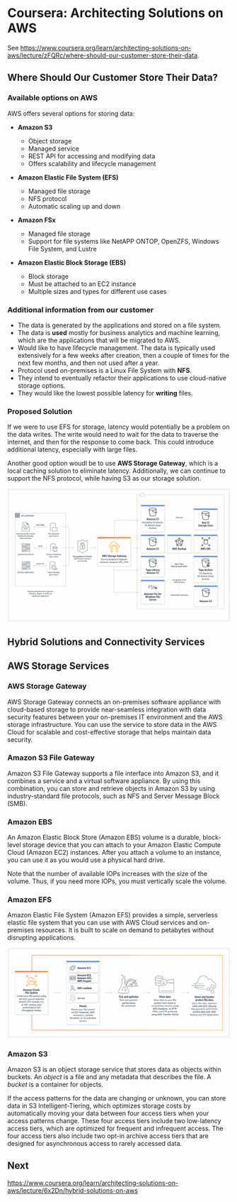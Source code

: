 # Coursera: Architecting Solutions on AWS

See https://www.coursera.org/learn/architecting-solutions-on-aws/lecture/zFQRc/where-should-our-customer-store-their-data.

## Where Should Our Customer Store Their Data?

### Available options on AWS

AWS offers several options for storing data:

* **Amazon S3**
  * Object storage
  * Managed service
  * REST API for accessing and modifying data
  * Offers scalability and lifecycle management

* **Amazon Elastic File System (EFS)**
  * Managed file storage
  * NFS protocol
  * Automatic scaling up and down

* **Amazon FSx**
  * Managed file storage
  * Support for file systems like NetAPP ONTOP, OpenZFS, Windows File System, and Lustre

* **Amazon Elastic Block Storage (EBS)**
  * Block storage
  * Must be attached to an EC2 instance
  * Multiple sizes and types for different use cases

### Additional information from our customer

* The data is generated by the applications and stored on a file system.
* The data is **used** mostly for business analytics and machine learning, which are the applications that will be migrated to AWS.
* Would like to have lifecycle management. The data is typically used extensively for a few weeks after creation, then a couple of times for the next few months, and then not used after a year.
* Protocol used on-premises is a Linux File System with **NFS**.
* They intend to eventually refactor their applications to use cloud-native storage options.
* They would like the lowest possible latency for **writing** files.

### Proposed Solution

If we were to use EFS for storage, latency would potentially be a problem on the data writes. The write would need to wait for the data to traverse the internet, and then for the response to come back. This could introduce additional latency, especially with large files.

Another good option woudl be to use **AWS Storage Gateway**, which is a local caching solution to eliminate latency. Additionally, we can continue to support the NFS protocol, while having S3 as our storage solution.

![](image1.png)

## Hybrid Solutions and Connectivity Services

## AWS Storage Services

### AWS Storage Gateway

AWS Storage Gateway connects an on-premises software appliance with cloud-based storage to provide near-seamless integration with data security features between your on-premises IT environment and the AWS storage infrastructure. You can use the service to store data in the AWS Cloud for scalable and cost-effective storage that helps maintain data security.

### Amazon S3 File Gateway

Amazon S3 File Gateway supports a file interface into Amazon S3, and it combines a service and a virtual software appliance. By using this combination, you can store and retrieve objects in Amazon S3 by using industry-standard file protocols, such as NFS and Server Message Block (SMB).

### Amazon EBS

An Amazon Elastic Block Store (Amazon EBS) volume is a durable, block-level storage device that you can attach to your Amazon Elastic Compute Cloud (Amazon EC2) instances. After you attach a volume to an instance, you can use it as you would use a physical hard drive.

Note that the number of available IOPs increases with the size of the volume. Thus, if you need more IOPs, you must vertically scale the volume.

### Amazon EFS

Amazon Elastic File System (Amazon EFS) provides a simple, serverless elastic file system that you can use with AWS Cloud services and on-premises resources. It is built to scale on demand to petabytes without disrupting applications.

![](image2.png)

### Amazon S3

Amazon S3 is an object storage service that stores data as objects within buckets. An *object* is a file and any metadata that describes the file. A *bucket* is a container for objects.

If the access patterns for the data are changing or unknown, you can store data in S3 Intelligent-Tiering, which optimizes storage costs by automatically moving your data between four access tiers when your access patterns change. These four access tiers include two low-latency access tiers, which are optimized for frequent and infrequent access. The four access tiers also include two opt-in archive access tiers that are designed for asynchronous access to rarely accessed data.

## Next

https://www.coursera.org/learn/architecting-solutions-on-aws/lecture/6x2Dn/hybrid-solutions-on-aws